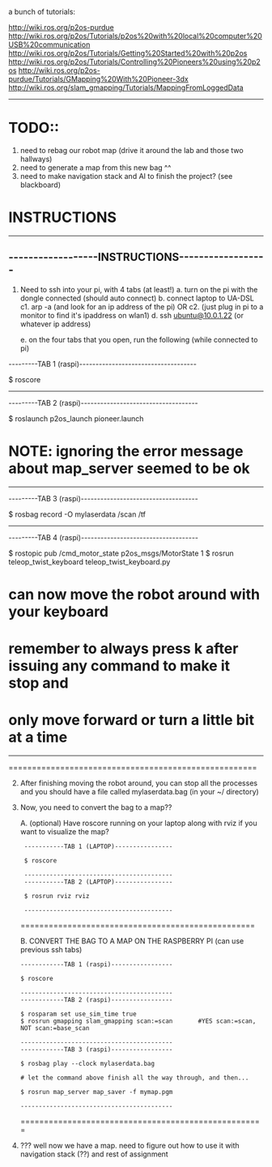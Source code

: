 a bunch of tutorials:

http://wiki.ros.org/p2os-purdue
http://wiki.ros.org/p2os/Tutorials/p2os%20with%20local%20computer%20USB%20communication
http://wiki.ros.org/p2os/Tutorials/Getting%20Started%20with%20p2os
http://wiki.ros.org/p2os/Tutorials/Controlling%20Pioneers%20using%20p2os
http://wiki.ros.org/p2os-purdue/Tutorials/GMapping%20With%20Pioneer-3dx
http://wiki.ros.org/slam_gmapping/Tutorials/MappingFromLoggedData

-------------------------------------------------
# TODO::

1. need to rebag our robot map (drive it around the lab and those two hallways)
2. need to generate a map from this new bag ^^
3. need to make navigation stack and AI to finish the project? (see blackboard)


# INSTRUCTIONS
-------------------------------------------------
------------------INSTRUCTIONS------------------
------------------------------------------------

1. Need to ssh into your pi, with 4 tabs (at least!)
    a. turn on the pi with the dongle connected (should auto connect)
    b. connect laptop to UA-DSL
    c1. arp -a (and look for an ip address of the pi)
            OR
    c2. (just plug in pi to a monitor to find it's ipaddress on wlan1)
    d. ssh ubuntu@10.0.1.22     (or whatever ip address)
    
    e. on the four tabs that you open, run the following (while connected to pi)

---------TAB 1 (raspi)------------------------------------

$ roscore

--------------------------------------------------
---------TAB 2 (raspi)------------------------------------

$ roslaunch p2os_launch pioneer.launch

# NOTE: ignoring the error message about map_server seemed to be ok

--------------------------------------------------
---------TAB 3 (raspi)------------------------------------

$ rosbag record -O mylaserdata /scan /tf

--------------------------------------------------
---------TAB 4 (raspi)------------------------------------

$ rostopic pub /cmd_motor_state p2os_msgs/MotorState 1
$ rosrun teleop_twist_keyboard teleop_twist_keyboard.py

# can now move the robot around with your keyboard
# remember to always press k after issuing any command to make it stop and
#   only move forward or turn a little bit at a time

--------------------------------------------------
=====================================================

2. After finishing moving the robot around, you can stop all the processes and you should have a 
    file called mylaserdata.bag (in your ~/ directory)
    
3. Now, you need to convert the bag to a map??

    A. (optional) Have roscore running on your laptop along with rviz if you want to visualize the map?
        
        -----------TAB 1 (LAPTOP)----------------
        
        $ roscore
        
        -----------------------------------------
        -----------TAB 2 (LAPTOP)----------------
        
        $ rosrun rviz rviz
        
        -----------------------------------------
   ==================================================
        
   B. CONVERT THE BAG TO A MAP ON THE RASPBERRY PI (can use previous ssh tabs)
   
       ------------TAB 1 (raspi)-----------------
       
       $ roscore
       
       ------------------------------------------
       ------------TAB 2 (raspi)-----------------
       
       $ rosparam set use_sim_time true
       $ rosrun gmapping slam_gmapping scan:=scan       #YES scan:=scan, NOT scan:=base_scan
       
       ------------------------------------------
       ------------TAB 3 (raspi)-----------------
       
       $ rosbag play --clock mylaserdata.bag
       
       # let the command above finish all the way through, and then...
       
       $ rosrun map_server map_saver -f mymap.pgm
       
       ------------------------------------------
       
   ====================================================
   
4. ??? well now we have a map. need to figure out how to use it with navigation stack (??) and rest of assignment
